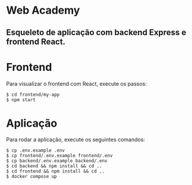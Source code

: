 # Web Academy

## Esqueleto de aplicação com backend Express e frontend React.

# Frontend

Para visualizar o frontend com React, execute os passos:

```
$ cd frontend/my-app
$ npm start
```

# Aplicação

Para rodar a aplicação, execute os seguintes comandos:

```
$ cp .env.example .env
$ cp frontend/.env.example frontend/.env
$ cp backend/.env.example backend/.env
$ cd backend && npm install && cd ..
$ cd frontend && npm install && cd ..
$ docker compose up
```
